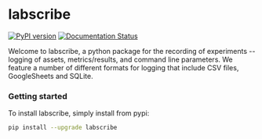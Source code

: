 # labscribe
[![PyPI version](https://badge.fury.io/py/labscribe.svg)](https://badge.fury.io/py/labscribe) [![Documentation Status](https://readthedocs.org/projects/labscribe/badge/?version=latest)](https://labscribe.readthedocs.io/en/latest/?badge=latest)

Welcome to labscribe, a python package for the recording of experiments -- logging of assets, metrics/results, and command line parameters. We feature a number of different formats for logging that include CSV files, GoogleSheets and SQLite.

### Getting started

To install labscribe, simply install from pypi:

```bash
pip install --upgrade labscribe
```
